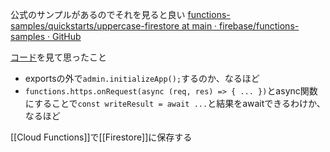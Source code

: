 
公式のサンプルがあるのでそれを見ると良い
[functions-samples/quickstarts/uppercase-firestore at main · firebase/functions-samples · GitHub](https://github.com/firebase/functions-samples/tree/main/quickstarts/uppercase-firestore)

[コード](https://github.com/firebase/functions-samples/blob/main/quickstarts/uppercase-firestore/functions/index.js)を見て思ったこと
- exportsの外で`admin.initializeApp();`するのか、なるほど
- `functions.https.onRequest(async (req, res) => { ... })`とasync関数にすることで`const writeResult = await ...`と結果をawaitできるわけか、なるほど

[[Cloud Functions]]で[[Firestore]]に保存する